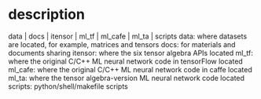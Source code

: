# description
data	|	docs	|	itensor	   |	ml_tf	|	ml_cafe    |	ml_ta 	  |	scripts
data: where datasets are located, for example, matrices and tensors
docs: for materials and documents sharing
itensor: where the six tensor algebra APIs located
ml_tf: where the original C/C++ ML neural network code in tensorFlow located
ml_cafe: where the original C/C++ ML neural network code in caffe located
ml_ta: where the tensor algebra-version ML neural network code located
scripts: python/shell/makefile scripts
